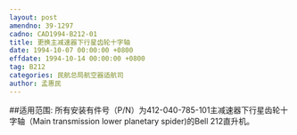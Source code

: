```yaml
---
layout: post
amendno: 39-1297
cadno: CAD1994-B212-01
title: 更换主减速器下行星齿轮十字轴
date: 1994-10-07 00:00:00 +0800
effdate: 1994-10-14 00:00:00 +0800
tag: B212
categories: 民航总局航空器适航司
author: 孟惠民
---
```


##适用范围:
所有安装有件号（P/N）为412-040-785-101主减速器下行星齿轮十字轴（Main transmission lower planetary spider)的Bell 212直升机。

